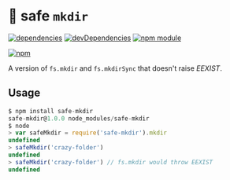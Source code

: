 # :file_folder: safe `mkdir`
    
[![dependencies](https://david-dm.org/tallesl/safe-mkdir.png)](https://david-dm.org/tallesl/safe-mkdir)
[![devDependencies](https://david-dm.org/tallesl/safe-mkdir/dev-status.png)](https://david-dm.org/tallesl/safe-mkdir#info=devDependencies)
[![npm module](https://badge.fury.io/js/safe-mkdir.png)](http://badge.fury.io/js/safe-mkdir)

[![npm](https://nodei.co/npm/safe-mkdir.png?mini=true)](https://nodei.co/npm/safe-mkdir/)
    
A version of `fs.mkdir` and `fs.mkdirSync` that doesn't raise *EEXIST*.

## Usage

```javascript
$ npm install safe-mkdir
safe-mkdir@1.0.0 node_modules/safe-mkdir
$ node
> var safeMkdir = require('safe-mkdir').mkdir
undefined
> safeMkdir('crazy-folder')
undefined
> safeMkdir('crazy-folder') // fs.mkdir would throw EEXIST
undefined
```
